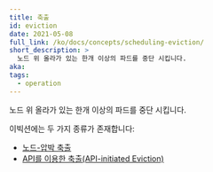 ```yaml
---
title: 축출
id: eviction
date: 2021-05-08
full_link: /ko/docs/concepts/scheduling-eviction/
short_description: >
  노드 위 올라가 있는 한개 이상의 파드를 중단 시킵니다.
aka:
tags:
  - operation
---
```


노드 위 올라가 있는 한개 이상의 파드를 중단 시킵니다.

<!--more-->
이빅션에는 두 가지 종류가 존재합니다:
- [노드-압박 축출](/ko/docs/concepts/scheduling-eviction/node-pressure-eviction/)
- [API를 이용한 축출(API-initiated Eviction)](/ko/docs/concepts/scheduling-eviction/api-eviction/)
